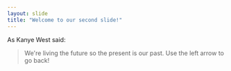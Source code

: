 ```yaml
---
layout: slide
title: "Welcome to our second slide!"
---
```

As Kanye West said:

> We're living the future so
> the present is our past.
Use the left arrow to go back!
